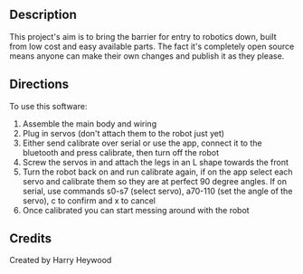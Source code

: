 ## Description
This project's aim is to bring the barrier for entry to robotics down, built from low cost and easy available parts. The fact it's completely open source means anyone can make their own changes and publish it as they please.

## Directions
To use this software:
1. Assemble the main body and wiring
2. Plug in servos (don't attach them to the robot just yet)
3. Either send calibrate over serial or use the app, connect it to the bluetooth and press calibrate, then turn off the robot
4. Screw the servos in and attach the legs in an L shape towards the front
5. Turn the robot back on and run calibrate again, if on the app select each servo and calibrate them so they are at perfect 90 degree angles. If on serial, use commands s0-s7 (select servo), a70-110 (set the angle of the servo), c to confirm and x to cancel
6. Once calibrated you can start messing around with the robot

## Credits
Created by Harry Heywood
